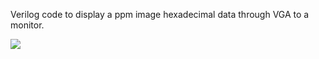 Verilog code to display a ppm image hexadecimal data through VGA to a monitor. 

  ![](https://github.com/JdeRobot/FPGA-robotics/blob/master/Projects/ComputerVision/HexToVGA/Untitled%20Diagram.png)
